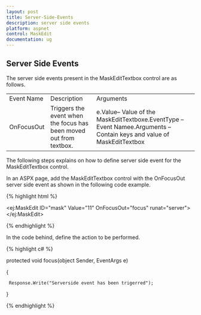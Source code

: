 ```yaml
---
layout: post
title: Server-Side-Events
description: server side events
platform: aspnet
control: MaskEdit
documentation: ug
---
```


## Server Side Events

The server side events present in the MaskEditTextbox control are as follows.

<table>
<tr>
<td>
Event Name</td><td>
Description</td><td>
Arguments</td></tr>
<tr>
<td>
OnFocusOut</td><td>
Triggers the event when the focus has been moved out from textbox.</td><td>
e.Value– Value of the MaskEditTextboxe.EventType – Event Namee.Arguments – Contain keys and value of MaskEditTextbox</td></tr>
</table>


The following steps explains on how to define server side event for the MaskEditTextbox control.

In an ASPX page, add the MaskEditTextbox control with the OnFocusOut server side event as shown in the following code example.

{% highlight html %}

  <ej:MaskEdit ID="mask" Value="11" OnFocusOut="focus"  runat="server"></ej:MaskEdit>



{% endhighlight %}

In the code behind, define the action to be performed.

{% highlight c# %}

protected void focus(object Sender, EventArgs e)

{

     Response.Write("Serverside event has been trigerred");

}



{% endhighlight %}



